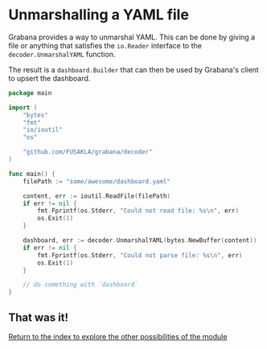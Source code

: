 # Unmarshalling a YAML file

Grabana provides a way to unmarshal YAML. This can be done by giving a file or anything that
satisfies the `io.Reader` interface to the `decoder.UnmarshalYAML` function.

The result is a `dashboard.Builder` that can then be used by Grabana's client to upsert the dashboard.

```go
package main 

import (
	"bytes"
	"fmt"
	"io/ioutil"
	"os"

	"github.com/FUSAKLA/grabana/decoder"
)

func main() {
	filePath := "some/awesome/dashboard.yaml"

	content, err := ioutil.ReadFile(filePath)
	if err != nil {
		fmt.Fprintf(os.Stderr, "Could not read file: %s\n", err)
		os.Exit(1)
	}

	dashboard, err := decoder.UnmarshalYAML(bytes.NewBuffer(content))
	if err != nil {
		fmt.Fprintf(os.Stderr, "Could not parse file: %s\n", err)
		os.Exit(1)
	}

	// do something with `dashboard`
}
```

## That was it!

[Return to the index to explore the other possibilities of the module](index.md)
